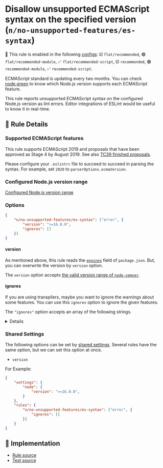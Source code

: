 # Disallow unsupported ECMAScript syntax on the specified version (`n/no-unsupported-features/es-syntax`)

💼 This rule is enabled in the following [configs](https://github.com/eslint-community/eslint-plugin-n#-configs): ☑️ `flat/recommended`, 🟢 `flat/recommended-module`, ✅ `flat/recommended-script`, ☑️ `recommended`, 🟢 `recommended-module`, ✅ `recommended-script`.

<!-- end auto-generated rule header -->

ECMAScript standard is updating every two months.
You can check [node.green](https://node.green/) to know which Node.js version supports each ECMAScript feature.

This rule reports unsupported ECMAScript syntax on the configured Node.js version as lint errors.
Editor integrations of ESLint would be useful to know it in real-time.

## 📖 Rule Details

### Supported ECMAScript features

This rule supports ECMAScript 2019 and proposals that have been approved as Stage 4 by August 2019.
See also [TC39 finished proposals](https://github.com/tc39/proposals/blob/master/finished-proposals.md).

Please configure your `.eslintrc` file to succeed to succeed in parsing the syntax.
For example, set `2020` to `parserOptions.ecmaVersion`.

### Configured Node.js version range

[Configured Node.js version range](https://github.com/eslint-community/eslint-plugin-n/tree/README.md#configured-nodejs-version-range)

### Options

```json
{
    "n/no-unsupported-features/es-syntax": ["error", {
        "version": ">=16.0.0",
        "ignores": []
    }]
}
```

#### version

As mentioned above, this rule reads the [`engines`] field of `package.json`.
But, you can overwrite the version by `version` option.

The `version` option accepts [the valid version range of `node-semver`](https://github.com/npm/node-semver#range-grammar).

#### ignores

If you are using transpilers, maybe you want to ignore the warnings about some features.
You can use this `ignores` option to ignore the given features.

The `"ignores"` option accepts an array of the following strings.

<details>

**ES2020:**

- `"bigint"`
- `"dynamicImport"`
- `"optionalChaining"`
- `"nullishCoalescingOperators"`

**ES2019:**

- `"jsonSuperset"`
- `"optionalCatchBinding"`

**ES2018:**

- `"asyncIteration"`
- `"malformedTemplateLiterals"`
- `"regexpLookbehind"`
- `"regexpNamedCaptureGroups"`
- `"regexpS"`
- `"regexpUnicodeProperties"`
- `"restSpreadProperties"`

**ES2017:**

- `"asyncFunctions"`
- `"trailingCommasInFunctions"`

**ES2016:**

- `"exponentialOperators"`

**ES2015:**

- `"arrowFunctions"`
- `"binaryNumericLiterals"`
- `"blockScopedFunctions"`
- `"blockScopedVariables"`
- `"classes"`
- `"computedProperties"`
- `"defaultParameters"`
- `"destructuring"`
- `"forOfLoops"`
- `"generators"`
- `"modules"`
- `"new.target"`
- `"objectSuperProperties"`
- `"octalNumericLiterals"`
- `"propertyShorthands"`
- `"regexpU"`
- `"regexpY"`
- `"restParameters"`
- `"spreadElements"`
- `"templateLiterals"`
- `"unicodeCodePointEscapes"`

</details>

[`engines`]: https://docs.npmjs.com/files/package.json#engines

### Shared Settings

The following options can be set by [shared settings](http://eslint.org/docs/user-guide/configuring.html#adding-shared-settings).
Several rules have the same option, but we can set this option at once.

- `version`

For Example:

```json
{
    "settings": {
        "node": {
            "version": ">=16.0.0",
        }
    },
    "rules": {
        "n/no-unsupported-features/es-syntax": ["error", {
            "ignores": []
        }]
    }
}
```

## 🔎 Implementation

- [Rule source](https://github.com/eslint-community/eslint-plugin-n/tree/lib/rules/no-unsupported-features/es-syntax.js)
- [Test source](https://github.com/eslint-community/eslint-plugin-n/tree/tests/lib/rules/no-unsupported-features/es-syntax.js)
